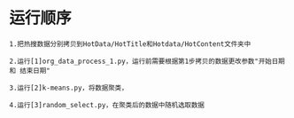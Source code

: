 
# 运行顺序

    1.把热搜数据分别拷贝到HotData/HotTitle和Hotdata/HotContent文件夹中
    
    2.运行[1]org_data_process_1.py，运行前需要根据第1步拷贝的数据更改参数"开始日期 和 结束日期"
    
    3.运行[2]k-means.py，将数据聚类，
    
    4.运行[3]random_select.py，在聚类后的数据中随机选取数据
